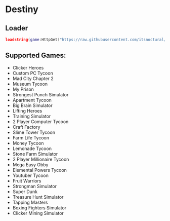 # Destiny

## Loader
```lua
loadstring(game:HttpGet("https://raw.githubusercontent.com/itsnoctural/Destiny/main/loader.lua"))()
```

## Supported Games:
* Clicker Heroes
* Custom PC Tycoon 
* Mad City Chapter 2 
* Museum Tycoon 
* My Prison
* Strongest Punch Simulator
* Apartment Tycoon
* Big Brain Simulator
* Lifting Heroes
* Training Simulator
* 2 Player Computer Tycoon
* Craft Factory
* Slime Tower Tycoon
* Farm Life Tycoon
* Money Tycoon
* Lemonade Tycoon
* Stone Farm Simulator
* 2 Player Millionaire Tycoon
* Mega Easy Obby
* Elemental Powers Tycoon
* Youtuber Tycoon
* Fruit Warriors
* Strongman Simulator
* Super Dunk
* Treasure Hunt Simulator
* Tapping Masters
* Boxing Fighters Simulator
* Clicker Mining Simulator
